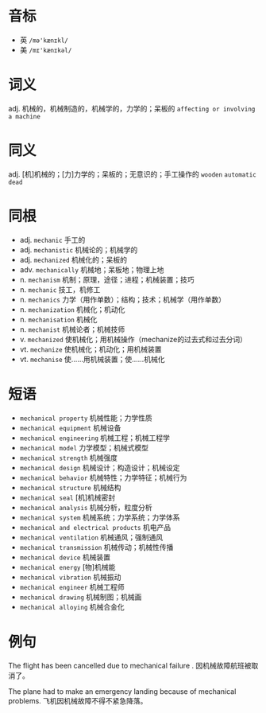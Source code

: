 # 音标

- 英 `/mə'kænɪkl/`
- 美 `/mɪ'kænɪkəl/`

# 词义

adj. 机械的，机械制造的，机械学的，力学的；呆板的
`affecting or involving a machine`

# 同义

adj. [机]机械的；[力]力学的；呆板的；无意识的；手工操作的
`wooden` `automatic` `dead`

# 同根

- adj. `mechanic` 手工的
- adj. `mechanistic` 机械论的；机械学的
- adj. `mechanized` 机械化的；呆板的
- adv. `mechanically` 机械地；呆板地；物理上地
- n. `mechanism` 机制；原理，途径；进程；机械装置；技巧
- n. `mechanic` 技工，机修工
- n. `mechanics` 力学（用作单数）；结构；技术；机械学（用作单数）
- n. `mechanization` 机械化；机动化
- n. `mechanisation` 机械化
- n. `mechanist` 机械论者；机械技师
- v. `mechanized` 使机械化；用机械操作（mechanize的过去式和过去分词）
- vt. `mechanize` 使机械化；机动化；用机械装置
- vt. `mechanise` 使……用机械装置；使……机械化

# 短语

- `mechanical property` 机械性能；力学性质
- `mechanical equipment` 机械设备
- `mechanical engineering` 机械工程；机械工程学
- `mechanical model` 力学模型；机械式模型
- `mechanical strength` 机械强度
- `mechanical design` 机械设计；构造设计；机械设定
- `mechanical behavior` 机械特性；力学特征；机械行为
- `mechanical structure` 机械结构
- `mechanical seal` [机]机械密封
- `mechanical analysis` 机械分析，粒度分析
- `mechanical system` 机械系统；力学系统；力学体系
- `mechanical and electrical products` 机电产品
- `mechanical ventilation` 机械通风；强制通风
- `mechanical transmission` 机械传动；机械性传播
- `mechanical device` 机械装置
- `mechanical energy` [物]机械能
- `mechanical vibration` 机械振动
- `mechanical engineer` 机械工程师
- `mechanical drawing` 机械制图；机械画
- `mechanical alloying` 机械合金化

# 例句

The flight has been cancelled due to mechanical failure .
因机械故障航班被取消了。

The plane had to make an emergency landing because of mechanical problems.
飞机因机械故障不得不紧急降落。


